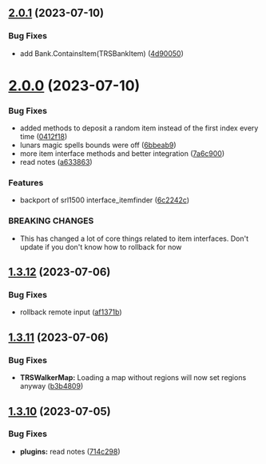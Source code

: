 ## [2.0.1](https://github.com/Torwent/SRL-T/compare/v2.0.0...v2.0.1) (2023-07-10)


### Bug Fixes

* add Bank.ContainsItem(TRSBankItem) ([4d90050](https://github.com/Torwent/SRL-T/commit/4d9005012d1089c22bc245c4c4b4533873401430))



# [2.0.0](https://github.com/Torwent/SRL-T/compare/v1.3.12...v2.0.0) (2023-07-10)


### Bug Fixes

* added methods to deposit a random item instead of the first index every time ([0412f18](https://github.com/Torwent/SRL-T/commit/0412f1813429df2c78b7c64931b68bb6ffc0fb8e))
* lunars magic spells bounds were off ([6bbeab9](https://github.com/Torwent/SRL-T/commit/6bbeab926c6f5bea503b6067063cc25b420102ed))
* more item interface methods and better integration ([7a6c900](https://github.com/Torwent/SRL-T/commit/7a6c900b1d3556853275e598e69edfe3a196a179))
* read notes ([a633863](https://github.com/Torwent/SRL-T/commit/a6338638a8f3e2ee59d25c80727d116967ad1d4b))


### Features

* backport of srl1500 interface_itemfinder ([6c2242c](https://github.com/Torwent/SRL-T/commit/6c2242cecbc25e6c9738c931cc0cdc827b647be6))


### BREAKING CHANGES

* This has changed a lot of core things related to item interfaces. Don't update if you don't know how to rollback for now



## [1.3.12](https://github.com/Torwent/SRL-T/compare/v1.3.11...v1.3.12) (2023-07-06)


### Bug Fixes

* rollback remote input ([af1371b](https://github.com/Torwent/SRL-T/commit/af1371b8071368c22b4349e13864d1701e703cc9))



## [1.3.11](https://github.com/Torwent/SRL-T/compare/v1.3.10...v1.3.11) (2023-07-06)


### Bug Fixes

* **TRSWalkerMap:** Loading a map without regions will now set regions anyway ([b3b4809](https://github.com/Torwent/SRL-T/commit/b3b480972721ae119d42f0f9a5c70c1f9b256c79))



## [1.3.10](https://github.com/Torwent/SRL-T/compare/v1.3.9...v1.3.10) (2023-07-05)


### Bug Fixes

* **plugins:** read notes ([714c298](https://github.com/Torwent/SRL-T/commit/714c29849d4dca00a5f2b47ce721317a2ca9ae50))



